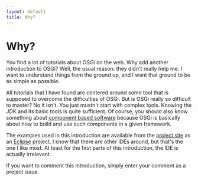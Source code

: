 ```yaml
---
layout: default
title: Why?
---
```


# Why?

You find a lot of tutorials about OSGi on the web. Why add another introduction to OSGi? Well, the usual reason: they didn't really help me. I want to understand things from the ground up, and I want that ground to be as simple as possible.

All tutorials that I have found are centered around some tool that is supposed to overcome the difficulties of OSGi. But is OSGi really so difficult to master? No it isn't. You just mustn't start with complex tools. Knowing the JDK and its basic tools is quite sufficient. Of course, you should also know something about [component based software](https://en.wikipedia.org/wiki/Component-based_software_engineering) because OSGi is basically about how to build and use such components in a given framework.

The examples used in this introduction are available from the [project site](https://github.com/mnlipp/osgi-getting-started) as an [Eclipse](http://www.eclipse.org/) project. I know that there are other IDEs around, but that's the one I like most. At least for the first parts of this introduction, the IDE is actually irrelevant.

If you want to comment this introduction, simply enter your comment as a project issue.

